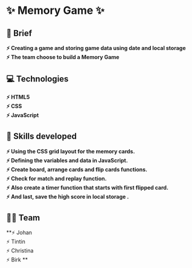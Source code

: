 
# :sparkles:	 Memory Game :sparkles:	 
## :page_facing_up: Brief
 **:zap: Creating a game and storing game data using date and local storage <br>
   :zap: The team choose to build a Memory Game** <br>



## :computer:	 Technologies
 **:zap: HTML5 <br>
 :zap: CSS <br>
 :zap: JavaScript**<br>

  
## :mechanical_arm: Skills developed
 **:zap: Using the CSS grid layout for the memory cards.      
 :zap: Defining the variables and data in JavaScript.        
 :zap: Create board, arrange cards and flip cards functions.<br>
 :zap: Check for match and replay function.<br>
  :zap: Also create a timer function that starts with first flipped card.<br>
   :zap: And last, save the high score in local storage .**<br>
            
 ## :dancing_women: Team 
  **:zap: Johan <br>
    :zap: Tintin <br>
    :zap: Christina <br>
    :zap: Birk **
